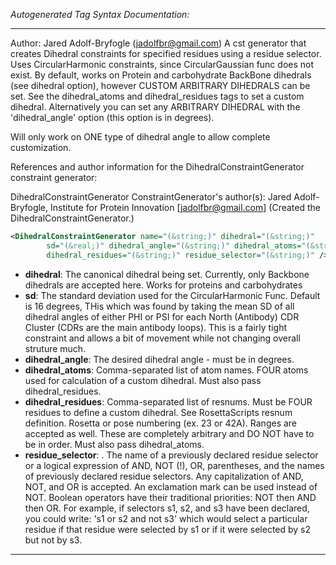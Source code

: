 <!-- THIS IS AN AUTOGENERATED FILE: Don't edit it directly, instead change the schema definition in the code itself. -->

_Autogenerated Tag Syntax Documentation:_

---
Author: Jared Adolf-Bryfogle (jadolfbr@gmail.com)
A cst generator that creates Dihedral constraints for specified residues using a residue selector.
 Uses CircularHarmonic constraints, since CircularGaussian func does not exist. 
 By default, works on Protein and carbohydrate BackBone dihedrals (see dihedral option), however CUSTOM ARBITRARY DIHEDRALS can be set. 
  See the dihedral_atoms and dihedral_residues tags to set a custom dihedral. Alternatively you can set any ARBITRARY DIHEDRAL
 with the 'dihedral_angle' option (this option is in degrees). 

 Will only work on ONE type of dihedral angle to allow complete customization.

References and author information for the DihedralConstraintGenerator constraint generator:

DihedralConstraintGenerator ConstraintGenerator's author(s):
Jared Adolf-Bryfogle, Institute for Protein Innovation [jadolfbr@gmail.com]  (Created the DihedralConstraintGenerator.)

```xml
<DihedralConstraintGenerator name="(&string;)" dihedral="(&string;)"
        sd="(&real;)" dihedral_angle="(&string;)" dihedral_atoms="(&string;)"
        dihedral_residues="(&string;)" residue_selector="(&string;)" />
```

-   **dihedral**: The canonical dihedral being set.  Currently, only Backbone dihedrals are accepted here.  Works for proteins and carbohydrates
-   **sd**: The standard deviation used for the CircularHarmonic Func.  Default is 16 degrees, THis which was found by taking the mean SD of all dihedral angles of either PHI or PSI for each North (Antibody) CDR Cluster (CDRs are the main antibody loops).  This is a fairly tight constraint and allows a bit of movement while not changing overall struture much.
-   **dihedral_angle**: The desired dihedral angle - must be in degrees.
-   **dihedral_atoms**: Comma-separated list of atom names.  FOUR atoms used for calculation of a custom dihedral.  Must also pass dihedral_residues.
-   **dihedral_residues**: Comma-separated list of resnums.  Must be FOUR residues to define a custom dihedral. See RosettaScripts resnum definition.  Rosetta or pose numbering (ex. 23 or 42A).  Ranges are accepted as well.   These are completely arbitrary and DO NOT have to be in order. Must also pass dihedral_atoms.
-   **residue_selector**: . The name of a previously declared residue selector or a logical expression of AND, NOT (!), OR, parentheses, and the names of previously declared residue selectors. Any capitalization of AND, NOT, and OR is accepted. An exclamation mark can be used instead of NOT. Boolean operators have their traditional priorities: NOT then AND then OR. For example, if selectors s1, s2, and s3 have been declared, you could write: 's1 or s2 and not s3' which would select a particular residue if that residue were selected by s1 or if it were selected by s2 but not by s3.

---
